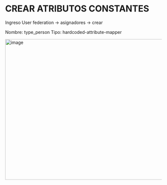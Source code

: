 # CREAR ATRIBUTOS CONSTANTES 
Ingreso User federation -> asignadores -> crear

Nombre: type_person
Tipo:   hardcoded-attribute-mapper

<img width="534" height="451" alt="image" src="https://github.com/user-attachments/assets/30cd46a4-8dab-401c-be06-db17d0fcefe1" />
